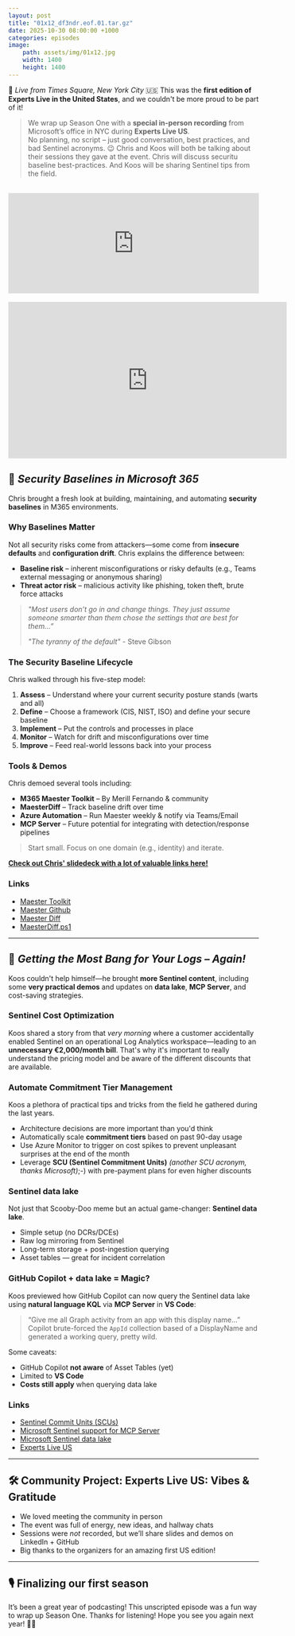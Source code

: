 ```yaml
---
layout: post
title: "01x12_df3ndr.eof.01.tar.gz"
date: 2025-10-30 08:00:00 +1000
categories: episodes
image:
    path: assets/img/01x12.jpg
    width: 1400
    height: 1400
---
```


📍 *Live from Times Square, New York City* 🇺🇸
This was the **first edition of Experts Live in the United States**, and we couldn't be more proud to be part of it!

> We wrap up Season One with a **special in-person recording** from Microsoft’s office in NYC during **Experts Live US**.  
> No planning, no script – just good conversation, best practices, and bad Sentinel acronyms. 😉
> Chris and Koos will both be talking about their sessions they gave at the event. Chris will discuss securitu baseline best-practices. And Koos will be sharing Sentinel tips from the field.


<br>
<iframe src="https://player.rss.com/df3ndr/2248569?theme=dark&v=2" width="100%" height="202px" title="01x11_trust_me_im_a_keyboard.hid" frameBorder="0" allow="accelerometer; autoplay; clipboard-write; encrypted-media; gyroscope; picture-in-picture" allowfullscreen scrolling="no"><a href="https://rss.com/podcasts/df3ndr/2248569/">01x11_trust_me_im_a_keyboard.hid | RSS.com</a></iframe>
<br>
<br>
<iframe width="560" height="315" src="https://www.youtube.com/embed/k4UWCSnpu-U?si=K0vgeK-0JLzPqjRp" title="YouTube video player" frameborder="0" allow="accelerometer; autoplay; clipboard-write; encrypted-media; gyroscope; picture-in-picture; web-share" referrerpolicy="strict-origin-when-cross-origin" allowfullscreen></iframe>

## 🔐 *Security Baselines in Microsoft 365*

Chris brought a fresh look at building, maintaining, and automating **security baselines** in M365 environments.

### Why Baselines Matter

Not all security risks come from attackers—some come from **insecure defaults** and **configuration drift**. Chris explains the difference between:

* **Baseline risk** – inherent misconfigurations or risky defaults (e.g., Teams external messaging or anonymous sharing)
* **Threat actor risk** – malicious activity like phishing, token theft, brute force attacks

> *"Most users don’t go in and change things. They just assume someone smarter than them chose the settings that are best for them...”*
>
> *"The tyranny of the default"* - Steve Gibson

### The Security Baseline Lifecycle

Chris walked through his five-step model:

1. **Assess** – Understand where your current security posture stands (warts and all)
2. **Define** – Choose a framework (CIS, NIST, ISO) and define your secure baseline
3. **Implement** – Put the controls and processes in place
4. **Monitor** – Watch for drift and misconfigurations over time
5. **Improve** – Feed real-world lessons back into your process

### Tools & Demos

Chris demoed several tools including:

* **M365 Maester Toolkit** – By Merill Fernando & community
* **MaesterDiff** – Track baseline drift over time
* **Azure Automation** – Run Maester weekly & notify via Teams/Email
* **MCP Server** – Future potential for integrating with detection/response pipelines

> Start small. Focus on one domain (e.g., identity) and iterate.

**[Check out Chris' slidedeck with a lot of valuable links here!](https://github.com/everday-df3ndr/df3ndr.github.io/blob/main/media/01x12-chris-slidedeck-expertsliveUS.pdf)**

### Links

* [Maester Toolkit](https://maester.dev)
* [Maester Github](https://github.com/maester365/maester)
* [Maester Diff](https://rksolutions.nl/maesterdiff-because-comparing-maesters-just-got-twice-as-fun/)
* [MaesterDiff.ps1](https://www.powershellgallery.com/packages/MaesterDiff/0.0.1)

---

## 🌊 *Getting the Most Bang for Your Logs – Again!*

Koos couldn't help himself—he brought **more Sentinel content**, including some **very practical demos** and updates on **data lake**, **MCP Server**, and cost-saving strategies.

### Sentinel Cost Optimization

Koos shared a story from that *very morning* where a customer accidentally enabled Sentinel on an operational Log Analytics workspace—leading to an **unnecessary €2,000/month bill**. That's why it's important to really understand the pricing model and be aware of the different discounts that are available.

### Automate Commitment Tier Management

Koos a plethora of practical tips and tricks from the field he gathered during the last years.

* Architecture decisions are more important than you'd think
* Automatically scale **commitment tiers** based on past 90-day usage
* Use Azure Monitor to trigger on cost spikes to prevent unpleasant surprises at the end of the month
* Leverage **SCU (Sentinel Commitment Units)** *(another SCU acronym, thanks Microsoft)*;-) with pre-payment plans for even higher discounts

### Sentinel data lake

Not just that Scooby-Doo meme but an actual game-changer: **Sentinel data lake**.

* Simple setup (no DCRs/DCEs)
* Raw log mirroring from Sentinel
* Long-term storage + post-ingestion querying
* Asset tables — great for incident correlation

### GitHub Copilot + data lake = Magic?

Koos previewed how GitHub Copilot can now query the Sentinel data lake using **natural language KQL** via **MCP Server** in **VS Code**:

> “Give me all Graph activity from an app with this display name…”  
> Copilot brute-forced the `AppId` collection based of a DisplayName and generated a working query, pretty wild.

Some caveats:

* GitHub Copilot **not aware** of Asset Tables (yet)
* Limited to **VS Code**
* **Costs still apply** when querying data lake

### Links

* [Sentinel Commit Units (SCUs)](https://learn.microsoft.com/en-us/azure/sentinel/billing-pre-purchase-plan)
* [Microsoft Sentinel support for MCP Server](https://learn.microsoft.com/en-us/azure/sentinel/datalake/sentinel-mcp-overview)
* [Microsoft Sentinel data lake](https://learn.microsoft.com/en-us/azure/sentinel/datalake/sentinel-lake-overview)
* [Experts Live US](https://www.expertslive.us)

---

## 🛠️ Community Project: Experts Live US: Vibes & Gratitude

* We loved meeting the community in person  
* The event was full of energy, new ideas, and hallway chats  
* Sessions were *not* recorded, but we’ll share slides and demos on LinkedIn + GitHub  
* Big thanks to the organizers for an amazing first US edition!

---

## 🎙️ Finalizing our first season

It’s been a great year of podcasting! This unscripted episode was a fun way to wrap up Season One. Thanks for listening! Hope you see you again next year! 👋🏻
